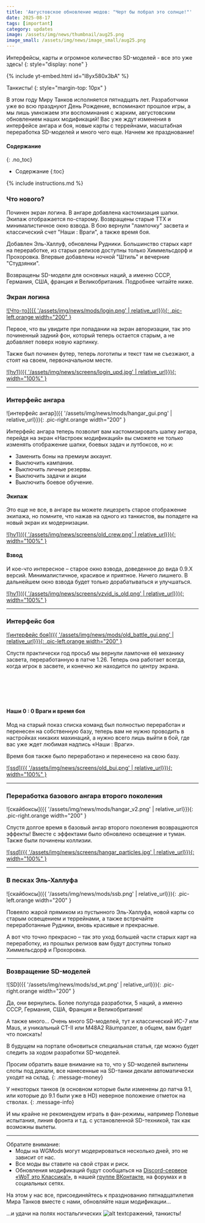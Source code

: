 ```yaml
---
title: 'Августовское обновление модов: "Черт бы побрал это солнце!"'
date: 2025-08-17
tags: [important]
category: updates
image: /assets/img/news/thumbnail/aug25.png
image_small: /assets/img/news/image_small/aug25.png
---
```


Интерфейсы, карты и огромное количество SD-моделей - все это уже здесь!
{: style="display: none" }

{% include yt-embed.html id="l8yx580x3bA" %}

Танкисты!
{: style="margin-top: 10px" }

В этом году Миру Танков исполняется пятнадцать лет. Разработчики уже во всю празднуют День Рождение, вспоминают прошлое игры, а мы лишь умножаем эти воспоминания с жарким, августовским обновлением наших модификаций! Вас уже ждут изменения в интерфейсе ангара и боя, новые карты с террейнами, масштабная переработка SD-моделей и много чего еще. Начнем же празднование!

#### Содержание
{: .no_toc}

- Содержание
{:toc}

{% include instructions.md %}

### Что нового?

Починен экран логина. В ангаре добавлена кастомизация шапки. Экипаж отображается по-старому. Возвращены старые ТТХ и минималистичное окно взвода. В бою вернули "лампочку" засвета и классический счет "Наши : Враги", а также время боя.

Добавлен Эль-Халлуф, обновлены Рудники. Большинство старых карт на переработке, из старых релизов доступны только Химмельсдорф и Прохоровка. Впервые добавлены ночной "Штиль" и вечерние "Студзянки".

Возвращены SD-модели для основных наций, а именно СССР, Германия, США, франция и Великобритания. Подробнее читайте ниже.

### Экран логина

[![Что-то]({{ '/assets/img/news/mods/login.png' | relative_url}}){: .pic-left.orange width="200" }](https://wgmods.net/4012/)

Первое, что вы увидите при попадании на экран авторизации, так это починенный задний фон, который теперь остается старым, а не добавляет поверх новую картинку. 

Также был починен футер, теперь логотипы и текст там не съезжают, а стоят на своем, первоначальном месте.

[![hv1]({{ '/assets/img/news/screens/login_upd.jpg' | relative_url}}){: width="100%" }](/assets/img/news/screens/login_upd.jpg)

---

### Интерфейс ангара

![интерфейс ангар]({{ '/assets/img/news/mods/hangar_gui.png' | relative_url}}){: .pic-right.orange width="200" }

Интерфейс ангара теперь позволит вам кастомизировать шапку ангара, перейдя на экран «Настроек модификаций» вы сможете не только изменять отображение шапки, боевых задач и лутбоксов, но и:
-	Заменить боны на премиум аккаунт.
-	Выключить кампании.
-	Выключить личные резервы.
-	Выключить задачи и акции
-	Выключить боевое обучение.

#### Экипаж

Это еще не все, в ангаре вы можете лицезреть старое отображение экипажа, но помните, что нажав на одного из танкистов, вы попадете на новый экран их модернизации.

[![hv1]({{ '/assets/img/news/screens/old_crew.png' | relative_url}}){: width="100%" }](/assets/img/news/screens/old_crew.png)

#### Взвод

И кое-что интересное – старое окно взвода, доведенное до вида 0.9.Х версий. Минималистичное, красивое и приятное. Ничего лишнего. В дальнейшем окно взвода будет только дорабатываться и улучшаться.

[![hv1]({{ '/assets/img/news/screens/vzvid_is_old.png' | relative_url}}){: width="100%" }](/assets/img/news/screens/vzvid_is_old.png)

---

### Интерфейс боя

[![интерфейс боя]({{ '/assets/img/news/mods/old_battle_gui.png' | relative_url}}){: .pic-left.orange width="200" }](https://drive.google.com/file/d/1FmohmS9sjSlitiQzPuboNxT1bLcsdWug/view?usp=sharing)

Спустя практически год просьб мы вернули лампочке её механику засвета, переработанную в патче 1.26. Теперь она работает всегда, когда игрок в засвете, и конечно же находится по центру экрана.  

<br>
<br>
<br>
<br>

#### Наши 0 : 0 Враги и время боя

Мод на старый показ списка команд был полностью переработан и перенесен на собственную базу, теперь вам не нужно проводить в настройках никаких махинаций, а нужно всего лишь выйти в бой, где вас уже ждет любимая надпись «Наши : Враги».

Время боя также было переработано и перенесено на свою базу.

[![ssd]({{ '/assets/img/news/screens/old_bui.png' | relative_url}}){: width="100%" }](/assets/img/news/screens/old_bui.png)

---

### Переработка базового ангара второго поколения

![скайбоксы]({{ '/assets/img/news/mods/hangar_v2.png' | relative_url}}){: .pic-right.orange width="200" }

Спустя долгое время в базовый ангар второго поколения возвращаются эффекты! Вместе с эффектами было обновлено освещение и туман. Также были починены коллизии.

[![ssd]({{ '/assets/img/news/screens/hangar_particles.jpg' | relative_url}}){: width="100%" }](/assets/img/news/screens/hangar_particles.jpg)

---

### В песках Эль-Халлуфа

![скайбоксы]({{ '/assets/img/news/mods/ssb.png' | relative_url}}){: .pic-left.orange width="200" }

Повеяло жарой прямиком из пустынного Эль-Халлуфа, новой карты со старым освещением и террейнами, а также встречайте переработанные Рудники, вновь красивые и прекрасные.

А вот что точно прекрасно – так это уход большей части старых карт на переработку, из прошлых релизов вам будут доступны только Химмельсдорф и Прохоровка.

---

### Возвращение SD-моделей

![SD]({{ '/assets/img/news/mods/sd_wt.png' | relative_url}}){: .pic-right.orange width="200" }

Да, они вернулись. Более полугода разработки, 5 наций, а именно СССР, Германия, США, Франция и Великобритания! 

А также много… Очень много SD-моделей, тут и классический ИС-7 или Maus, и уникальный СТ-II или M48A2 Räumpanzer, в общем, вам будет что поискать!

В будущем на портале обновиться специальная статья, где можно будет следить за ходом разработки SD-моделей.

Просим обратить ваше внимание на то, что у SD-моделей выпилены слоты под декали, все нанесенные на SD-танки декали автоматически уходят на склад.
{: .message-money}

У некоторых танков (в основном которые были изменены до патча 9.1, или которые до 9.1 были уже в HD) неверное положение отметок на стволах.
{: .message-info}

И мы крайне не рекомендуем играть в фан-режимы, например Полевые испытания, линия фронта и т.д. с установленной SD-техникой, так как возможны вылеты. 

---

<div class="message-info" style="padding-bottom: 0">
Обратите внимание:
<ul style="margin-top: 0px">
  <li>Моды на WGMods могут модерироваться несколько дней, это не зависит от нас.</li>
  <li>Все моды вы ставите на свой страх и риск.</li>
  <li>Обновления модификаций будут сообщаться на <a href="{{ site.data.socials.wek.discord.url }}">Discord-сервере «WoT это Классика!»</a>, в нашей <a href="{{ site.data.socials.bendy.vk.url }}">группе ВКонтакте</a>, на форумах и в социальных сетях.</li>
</ul>
</div>

На этом у нас все, присоединяйтесь к празднованию пятнадцатилетия Мира Танков вместе с нами, обновляйте наши модификации...

...и удачи на полях ностальгических ![alt text](image.png)сражений, танкисты!
